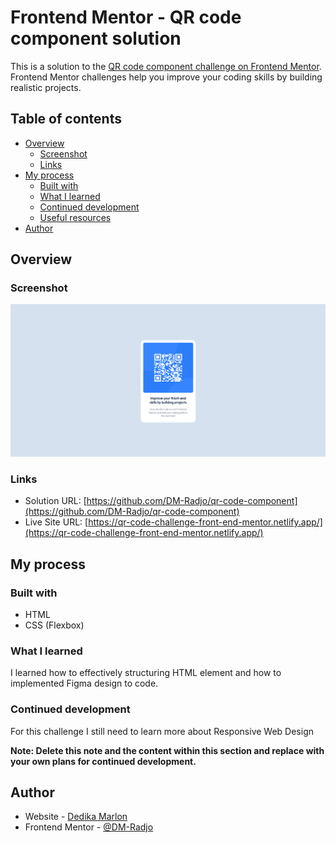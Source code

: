 # Frontend Mentor - QR code component solution

This is a solution to the [QR code component challenge on Frontend Mentor](https://www.frontendmentor.io/challenges/qr-code-component-iux_sIO_H). Frontend Mentor challenges help you improve your coding skills by building realistic projects. 

## Table of contents

- [Overview](#overview)
  - [Screenshot](#screenshot)
  - [Links](#links)
- [My process](#my-process)
  - [Built with](#built-with)
  - [What I learned](#what-i-learned)
  - [Continued development](#continued-development)
  - [Useful resources](#useful-resources)
- [Author](#author)
## Overview

### Screenshot

![](./Result/desktop-qr.png)

### Links

- Solution URL: [https://github.com/DM-Radjo/qr-code-component](https://github.com/DM-Radjo/qr-code-component)
- Live Site URL: [https://qr-code-challenge-front-end-mentor.netlify.app/](https://qr-code-challenge-front-end-mentor.netlify.app/)

## My process

### Built with

- HTML
- CSS (Flexbox)

### What I learned

I learned how to effectively structuring HTML element and how to implemented Figma design to code.

### Continued development

For this challenge I still need to learn more about Responsive Web Design

**Note: Delete this note and the content within this section and replace with your own plans for continued development.**

## Author

- Website - [Dedika Marlon](www.linkedin.com/in/dedika-marlon)
- Frontend Mentor - [@DM-Radjo](https://www.frontendmentor.io/profile/DM-Radjo)